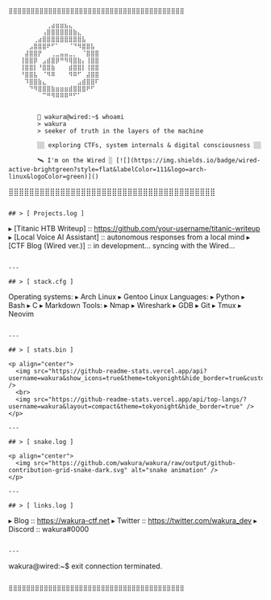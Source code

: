 ```
⣿⣿⣿⣿⣿⣿⣿⣿⣿⣿⣿⣿⣿⣿⣿⣿⣿⣿⣿⣿⣿⣿⣿⣿⣿⣿⣿⣿⣿⣿⣿⣿⣿⣿⣿⣿⣿⣿⣿⣿

```
      ⠀⠀⠀⠀⠀⠀⠀⢀⣴⣶⣶⣦⣄
      ⠀⠀⠀⠀⠀⠀⢠⣿⣿⣿⣿⣿⣿⣷⣄
      ⠀⠀⠀⠀⢀⣴⣿⣿⣿⣿⣿⣿⣿⣿⣿⣧
      ⠀⠀⠀⣠⣿⣿⣿⠟⠋⠁⠀⠀⠈⠙⠻⣿⣿⣧
      ⠀⠀⣼⣿⣿⡟⠀⠀⢀⣀⣤⣤⣀⡀⠀⠈⣿⣿⣿
      ⠀⢸⣿⣿⡿⠀⣠⣾⣿⡿⠛⠻⢿⣿⣷⡄⢸⣿⣿
      ⠀⢸⣿⣿⡇⠘⣿⣿⣷⠀⠀⠀⣾⣿⣿⡇⢸⣿⣿
      ⠀⠘⣿⣿⣧⠀⠈⠻⠿⠀⠀⠀⠻⠿⠋⠀⣼⣿⣿
      ⠀⠀⠹⣿⣿⣷⣄⠀⠀⠀⠀⠀⠀⠀⣠⣾⣿⣿⠏
      ⠀⠀⠀⠙⠻⣿⣿⣿⣷⣶⣶⣶⣾⣿⣿⣿⠟⠋
      ⠀⠀⠀⠀⠀⠀⠉⠛⠻⠿⠿⠿⠛⠋⠁
```

```
            🧠 wakura@wired:~$ whoami
            > wakura
            > seeker of truth in the layers of the machine

            ░░ exploring CTFs, system internals & digital consciousness ░░

            🛰️ I'm on the Wired ░ [![](https://img.shields.io/badge/wired-active-brightgreen?style=flat&labelColor=111&logo=arch-linux&logoColor=green)]()

⣿⣿⣿⣿⣿⣿⣿⣿⣿⣿⣿⣿⣿⣿⣿⣿⣿⣿⣿⣿⣿⣿⣿⣿⣿⣿⣿⣿⣿⣿⣿⣿⣿⣿⣿⣿⣿⣿⣿⣿
```

## > [ Projects.log ]

```
▸ [Titanic HTB Writeup]        :: https://github.com/your-username/titanic-writeup
▸ [Local Voice AI Assistant]   :: autonomous responses from a local mind
▸ [CTF Blog (Wired ver.)]      :: in development... syncing with the Wired...
```

---

## > [ stack.cfg ]

```
Operating systems:
    ▸ Arch Linux
    ▸ Gentoo Linux
Languages:
    ▸ Python ▸ Bash ▸ C ▸ Markdown
Tools:
    ▸ Nmap ▸ Wireshark ▸ GDB ▸ Git ▸ Tmux ▸ Neovim
```

---

## > [ stats.bin ]

<p align="center">
  <img src="https://github-readme-stats.vercel.app/api?username=wakura&show_icons=true&theme=tokyonight&hide_border=true&custom_title=Wired_Activity" />
  <br>
  <img src="https://github-readme-stats.vercel.app/api/top-langs/?username=wakura&layout=compact&theme=tokyonight&hide_border=true" />
</p>

---

## > [ snake.log ]

<p align="center">
  <img src="https://github.com/wakura/wakura/raw/output/github-contribution-grid-snake-dark.svg" alt="snake animation" />
</p>

---

## > [ links.log ]

```
▸ Blog     :: https://wakura-ctf.net
▸ Twitter  :: https://twitter.com/wakura_dev
▸ Discord  :: wakura#0000
```

---

```
wakura@wired:~$ exit
connection terminated.
```

⣿⣿⣿⣿⣿⣿⣿⣿⣿⣿⣿⣿⣿⣿⣿⣿⣿⣿⣿⣿⣿⣿⣿⣿⣿⣿⣿⣿⣿⣿⣿⣿⣿⣿⣿⣿⣿⣿⣿⣿
